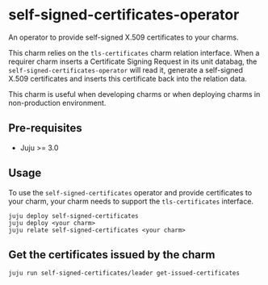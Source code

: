 # self-signed-certificates-operator

An operator to provide self-signed X.509 certificates to your charms.

This charm relies on the `tls-certificates` charm relation interface. When a requirer charm 
inserts a Certificate Signing Request in its unit databag, the 
`self-signed-certificates-operator` will read it, generate a self-signed X.509 certificates and
inserts this certificate back into the relation data.

This charm is useful when developing charms or when deploying charms in non-production environment.

## Pre-requisites

- Juju >= 3.0

## Usage

To use the `self-signed-certificates` operator and provide certificates to your charm, your charm
needs to support the `tls-certificates` interface.

```shell
juju deploy self-signed-certificates
juju deploy <your charm>
juju relate self-signed-certificates <your charm>
```

## Get the certificates issued by the charm

```shell
juju run self-signed-certificates/leader get-issued-certificates
```
